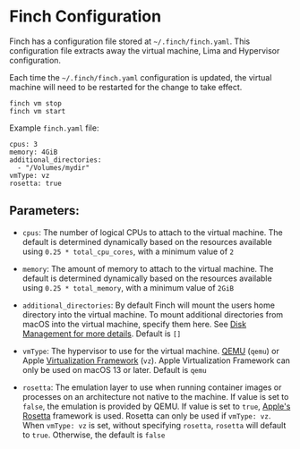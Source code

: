 # Finch Configuration

Finch has a configuration file stored at `~/.finch/finch.yaml`. This
configuration file extracts away the virtual machine, Lima and Hypervisor
configuration.

Each time the `~/.finch/finch.yaml` configuration is updated, the virtual
machine will need to be restarted for the change to take effect.

```
finch vm stop
finch vm start
```

Example `finch.yaml` file:

```
cpus: 3
memory: 4GiB
additional_directories:
  - "/Volumes/mydir"
vmType: vz
rosetta: true
```

## Parameters:

- `cpus`: The number of logical CPUs to attach to the virtual machine. The default is
  determined dynamically based on the resources available using `0.25 * total_cpu_cores`,
  with a minimum value of `2`


- `memory`: The amount of memory to attach to the virtual machine. The default is
  determined dynamically based on the resources available using `0.25 * total_memory`,
  with a minimum value of `2GiB`

- `additional_directories`: By default Finch will mount the users home directory
  into the virtual machine. To mount additional directories from macOS into the
  virtual machine, specify them here. See [Disk Management for more
  details](/docs/managing-finch/disk-management/). Default is `[]`

- `vmType`: The hypervisor to use for the virtual machine.
  [QEMU](https://www.qemu.org/) (`qemu`) or Apple [Virtualization
  Framework](https://developer.apple.com/documentation/virtualization) (`vz`). Apple
  Virtualization Framework can only be used on macOS 13 or later. Default is
  `qemu`

- `rosetta`: The emulation layer to use when running container images or
  processes on an architecture not native to the machine. If value is set to
  `false`, the emulation is provided by QEMU. If value is set to `true`,
  [Apple's
  Rosetta](https://developer.apple.com/documentation/apple-silicon/about-the-rosetta-translation-environment)
  framework is used. Rosetta can only be used if `vmType: vz`. When `vmType: vz` is set,
  without specifying `rosetta`, `rosetta` will default to `true`. Otherwise, the default is `false`
